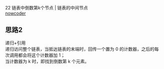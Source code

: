  22 链表中倒数第k个节点 | 链表的中间节点  
 [nowcoder](https://www.nowcoder.com/practice/529d3ae5a407492994ad2a246518148a?tpId=13&tqId=11167&tPage=1&rp=1&ru=/ta/coding-interviews&qru=/ta/coding-interviews/question-ranking)
 
 
 ## 思路2
 递归+引用  
 递归访问整个链表，当抵达链表的末端时，回传一个置为 0 的计数器，之后的每次调用都会将这个计数器加 1；  
 当计数器为 k 时，即找到倒数第 k 个元素。  
 
 
 
 
